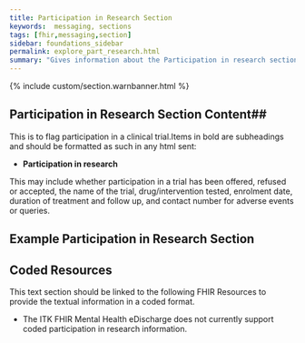 ```yaml
---
title: Participation in Research Section
keywords:  messaging, sections
tags: [fhir,messaging,section]
sidebar: foundations_sidebar
permalink: explore_part_research.html
summary: "Gives information about the Participation in research section"
---
```


{% include custom/section.warnbanner.html %}

## Participation in Research Section Content##
This is to flag participation in a clinical trial.Items in bold are subheadings and should be formatted as such in any html sent:

- **Participation in research**

This may include whether participation in a trial has been offered, refused or
accepted, the name of the trial, drug/intervention tested, enrolment date, duration
of treatment and follow up, and contact number for adverse events or queries. 

##  Example Participation in Research Section ##

<script src="https://gist.github.com/IOPS-DEV/9cd8f422a7c1e323ed42ac424a5830db.js"></script>

## Coded Resources ##

This text section should be linked to the following FHIR Resources to provide the textual information in a coded format.

- The ITK FHIR Mental Health eDischarge does not currently support coded participation in research information.






